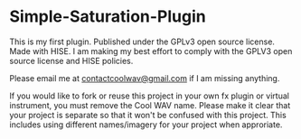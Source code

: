 # Simple-Saturation-Plugin
This is my first plugin. Published under the GPLv3 open source license. Made with HISE.
I am making my best effort to comply with the GPLV3 open source license and HISE policies.

Please email me at contactcoolwav@gmail.com if I am missing anything.

If you would like to fork or reuse this project in your own fx plugin or virtual instrument, you must remove the Cool WAV name. Please make it clear that your project is separate so that it won't be confused with this project. This includes using different names/imagery for your project when approriate.
